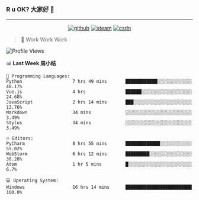 ### R u OK? 大家好 👋

___

<p align="center">
  <a href="https://bigkjp97.github.io/"><img src="https://img.shields.io/badge/-GitPage-lightgrey" alt="github"></a>
  <a href="https://steamcommunity.com/id/bigkjp/"><img src="https://img.shields.io/badge/-Steam-black" alt="steam"></a>
  <a href="https://blog.csdn.net/qq_38986088"><img src="https://img.shields.io/badge/CSDN-cf000e" alt="csdn"></a>
</p>

> 🧟 Work Work Work

<!--START_SECTION:kjp readme-->
![Profile Views](http://img.shields.io/badge/Mi%20Amigos%E2%99%82%EF%B8%8F-5-ff69b4)

📊 **Last Week 周小结** 

```text
💬 Programming Languages: 
Python                   7 hrs 49 mins       ████████████░░░░░░░░░░░░░   48.17% 
Vue.js                   4 hrs               ██████░░░░░░░░░░░░░░░░░░░   24.68% 
JavaScript               2 hrs 14 mins       ███░░░░░░░░░░░░░░░░░░░░░░   13.76% 
Markdown                 34 mins             ░░░░░░░░░░░░░░░░░░░░░░░░░   3.49% 
Stylus                   34 mins             ░░░░░░░░░░░░░░░░░░░░░░░░░   3.49%

🔥 Editors: 
PyCharm                  8 hrs 55 mins       █████████████░░░░░░░░░░░░   55.02% 
WebStorm                 6 hrs 12 mins       █████████░░░░░░░░░░░░░░░░   38.28% 
Atom                     1 hr 5 mins         █░░░░░░░░░░░░░░░░░░░░░░░░   6.7%

💻 Operating System: 
Windows                  16 hrs 14 mins      █████████████████████████   100.0%

```


<!--END_SECTION:kjp readme-->

<!--
**bigkjp97/bigkjp97** is a ✨ _special_ ✨ repository because its `README.md` (this file) appears on your GitHub profile.

Here are some ideas to get you started:

- 🔭 I’m currently working on ...
- 🌱 I’m currently learning ...
- 👯 I’m looking to collaborate on ...
- 🤔 I’m looking for help with ...
- 💬 Ask me about ...
- 📫 How to reach me: ...
- 😄 Pronouns: ...
- ⚡ Fun fact: ... -->
